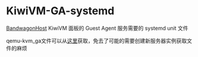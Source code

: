 # KiwiVM-GA-systemd
[BandwagonHost](https://bandwagonhost.com) KiwiVM 面板的 Guest Agent 服务需要的 systemd unit 文件  

qemu-kvm_ga文件可以从[这里](https://gist.github.com/unknowndevQwQ/0852d2461b4ebbeebb58894830ff964e)获取，免去了可能的需要创建新服务器实例获取文件的麻烦
